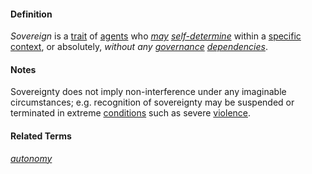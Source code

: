 #### Definition

*Sovereign* is a [trait](https://github.com/gcassel/Modular-Organization-Terminology/blob/master/terms/trait.md) of [agents](https://github.com/gcassel/Modular-Organization-Terminology/blob/master/terms/agent.md) who *[may](https://github.com/gcassel/Modular-Organization-Terminology/blob/master/terms/may.md) [self-determine](https://github.com/gcassel/Modular-Organization-Terminology/blob/master/terms/self-determine.md)* within a [specific](https://github.com/gcassel/Modular-Organization-Terminology/blob/master/terms/specific.md) [context](https://github.com/gcassel/Modular-Organization-Terminology/blob/master/terms/context.md), or absolutely, *without any [governance](https://github.com/gcassel/Modular-Organization-Terminology/blob/master/terms/govern.md) [dependencies](https://github.com/gcassel/Modular-Organization-Terminology/blob/master/terms/depend.md)*.

#### Notes

Sovereignty does not imply non-interference under any imaginable circumstances; e.g. recognition of sovereignty may be suspended or terminated in extreme [conditions](https://github.com/gcassel/Modular-Organization-Terminology/blob/master/terms/status.md) such as severe [violence](https://github.com/gcassel/Modular-Organization-Terminology/blob/master/terms/violate.md).

#### Related Terms
*[autonomy](https://github.com/gcassel/Modular-Organization-Terminology/blob/master/terms/autonomy.md)*
